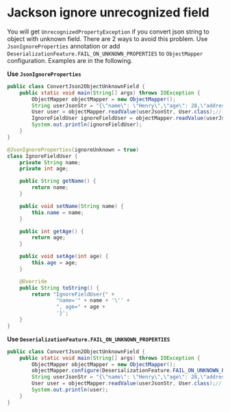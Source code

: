 # Jackson ignore unrecognized field
You will get `UnrecognizedPropertyException` if you convert json string to object with unknown field. There are 2 ways
to avoid this problem. Use `JsonIgnoreProperties` annotation or add `DeserializationFeature.FAIL_ON_UNKNOWN_PROPERTIES` 
to `ObjectMapper` configuration. Examples are in the following.

**Use `JsonIgnoreProperties`**
```java
public class ConvertJson2ObjectUnknownField {
    public static void main(String[] args) throws IOException {
        ObjectMapper objectMapper = new ObjectMapper();
        String userJsonStr = "{\"name\": \"Henry\",\"age\": 28,\"address\": \"Beijing\"}";
        User user = objectMapper.readValue(userJsonStr, User.class);// throw UnrecognizedPropertyException
        IgnoreFieldUser ignoreFieldUser = objectMapper.readValue(userJsonStr, IgnoreFieldUser.class);
        System.out.println(ignoreFieldUser);
    }
}

@JsonIgnoreProperties(ignoreUnknown = true)
class IgnoreFieldUser {
    private String name;
    private int age;

    public String getName() {
        return name;
    }

    public void setName(String name) {
        this.name = name;
    }

    public int getAge() {
        return age;
    }

    public void setAge(int age) {
        this.age = age;
    }

    @Override
    public String toString() {
        return "IgnoreFieldUser{" +
                "name='" + name + '\'' +
                ", age=" + age +
                '}';
    }
}
```

**Use `DeserializationFeature.FAIL_ON_UNKNOWN_PROPERTIES`**
```java
public class ConvertJson2ObjectUnknownField {
    public static void main(String[] args) throws IOException {
        ObjectMapper objectMapper = new ObjectMapper();
        objectMapper.configure(DeserializationFeature.FAIL_ON_UNKNOWN_PROPERTIES, false);
        String userJsonStr = "{\"name\": \"Henry\",\"age\": 28,\"address\": \"Beijing\"}";
        User user = objectMapper.readValue(userJsonStr, User.class);// won't throw UnrecognizedPropertyException
        System.out.println(user);
    }
}
```